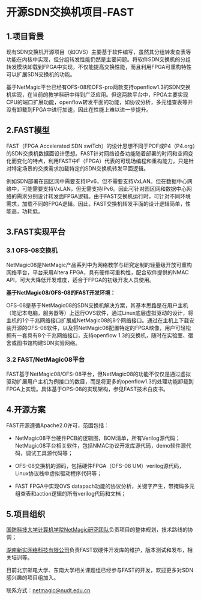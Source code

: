 # 开源SDN交换机项目-FAST

## 1.项目背景

现有SDN交换机开源项目（如OVS）主要基于软件编写，虽然其分组转发查表等功能在内核中实现，但分组转发性能仍然是主要问题。将软件SDN交换机的分组转发模块卸载到FPGA中实现，不仅能提高交换性能，而且利用FPGA可重构特性可以扩展SDN交换机的功能。

基于NetMagic平台已经有OFS-08和OFS-pro两款支持openflow1.3的SDN交换机实现，在当前的教学科研中得到广泛应用。但这两款平台中，FPGA主要实现CPU的端口扩展功能，openflow转发平面的功能，如协议分析，多元组查表等并没有卸载到FPGA中进行加速，因此在性能上难以进一步提升。

## 2.FAST模型

FAST（FPGA Accelerated SDN swiTch）的设计思想不同于POF或P4（P4.org）的SDN交换机数据面设计思想。FAST针对网络设备功能随着部署的时间和空间变化而变化的特点，利用FAST中F（FPGA）代表的可现场编程和重构能力，只是针对特定场景的交换需求加载特定的SDN交换机转发平面逻辑。

例如SDN部署在园区网中需要支持IPv6，但不需要支持VxLAN。但在数据中心网络中，可能需要支持VxLAN，但无需支持IPv6。因此可针对园区网和数据中心网络的需求分别设计转发面FPGA逻辑。由于FAST交换机运行时，可针对不同环境需求，加载不同的FPGA逻辑。因此，FAST交换机转发平面的设计逻辑简单，性能高，功耗低。

## 3.FAST实现平台

### 3.1 OFS-08交换机

NetMagic08是NetMagic产品系列中为网络教学与研究定制的轻量级开放可重构网络平台，平台采用Altera FPGA，具有硬件可重构性，配合软件提供的NMAC API，可大大降低开发难度，适合于FPGA的初级开发人员使用。
 
**基于NetMagic08/OFS-08的FAST开发环境：**

OFS-08是基于NetMagic08的SDN交换机解决方案，其基本思路是在用户主机（笔记本电脑，服务器等）上运行OVS软件，通过Linux底层虚拟驱动的设计，将主机的1个千兆网络接口扩展成NetMagic08的8个网络接口。通过在主机上下载安装开源的OFS-08软件，以及将NetMagic08配置特定的FPGA映像，用户可轻松拥有一套具有8个千兆网络接口，支持openflow 1.3的交换机，随时在实验室、宿舍或图书馆构建SDN实验网络。

### 3.2 FAST/NetMagic08平台

FAST基于NetMagic08/OFS-08平台，但NetMagic08的功能不仅仅是通过虚拟驱动扩展用户主机为例接口的数目，而是将更多的openflow1.3的处理功能卸载到FPGA上实现。具体基于OPS-08的实现架构，参见FAST技术白皮书。

## 4.开源方案

FAST开源遵循Apache2.0许可，范围包括：

- NetMagic08平台硬件PCB的逻辑图，BOM清单，所有Verilog源代码；NetMagic08平台相关软件，包括NMAC协议开发库源代码，demo软件源代码，调试工具源代码等；

- OFS-08交换机的源码，包括硬件FPGA（OFS-08 UM）verilog源代码，Linux协议栈中虚拟驱动程序代码等；

- FAST FPGA中实现OVS datapach功能的协议分析，关键字产生，带掩码多元组查表和action逻辑的所有verilog代码和文档；

## 5.项目组织

[国防科技大学计算机学院NetMagic研究团队](www.netmagic.org)负责项目的整体规划，技术路线的协调；

[湖南新实网络科技有限公司](www.magiclab-networks.com)负责FAST软硬件开发库的维护，版本测试和发布，相关培训等。

目前北京邮电大学、东南大学相关课题组已经参与FAST的开发，欢迎更多对SDN感兴趣的项目组加入。

联系方式：netmagic@nudt.edu.cn

